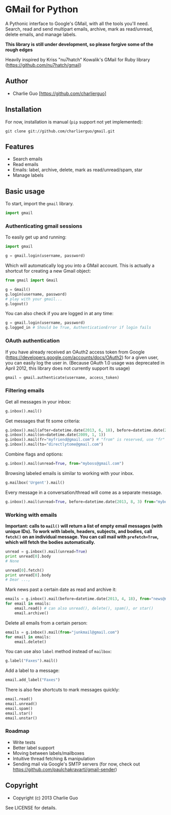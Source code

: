 # GMail for Python

A Pythonic interface to Google's GMail, with all the tools you'll need. Search, 
read and send multipart emails, archive, mark as read/unread, delete emails, 
and manage labels.

__This library is still under development, so please forgive some of the rough edges__

Heavily inspired by Kriss "nu7hatch" Kowalik's GMail for Ruby library (https://github.com/nu7hatch/gmail)

## Author

* Charlie Guo [https://github.com/charlierguo]

## Installation

For now, installation is manual (`pip` support not yet implemented):

    git clone git://github.com/charlierguo/gmail.git

## Features

* Search emails
* Read emails 
* Emails: label, archive, delete, mark as read/unread/spam, star
* Manage labels

## Basic usage

To start, import the `gmail` library.

```python
import gmail
```
    
### Authenticating gmail sessions

To easily get up and running:

```python
import gmail 

g = gmail.login(username, password)
```

Which will automatically log you into a GMail account. 
This is actually a shortcut for creating a new Gmail object:

```python
from gmail import Gmail

g = Gmail()
g.login(username, password)
# play with your gmail...
g.logout()
```

You can also check if you are logged in at any time:

```python
g = gmail.login(username, password)
g.logged_in # Should be True, AuthenticationError if login fails
```

### OAuth authentication 

If you have already received an OAuth2 access token from Google (https://developers.google.com/accounts/docs/OAuth2) for a given user, you can easily log the user in. (Because OAuth 1.0 usage was deprecated in April 2012, this library does not currently support its usage)

```python
gmail = gmail.authenticate(username, access_token)
```

### Filtering emails
    
Get all messages in your inbox:

```python
g.inbox().mail()
```

Get messages that fit some criteria:

```python
g.inbox().mail(after=datetime.date(2013, 6, 18), before=datetime.date(2013, 8, 3))
g.inbox().mail(on=datetime.date(2009, 1, 1))
g.inbox().mail(fr="myfriend@gmail.com") # "from" is reserved, use "fr" or "sender"
g.inbox().mail(to="directlytome@gmail.com")
```

Combine flags and options:

```python
g.inbox().mail(unread=True, from="myboss@gmail.com")
```
    
Browsing labeled emails is similar to working with your inbox.

```python
g.mailbox('Urgent').mail()
```
    
Every message in a conversation/thread will come as a separate message.

```python
g.inbox().mail(unread=True, before=datetime.date(2013, 8, 3) from="myboss@gmail.com")
```
    
### Working with emails

__Important: calls to `mail()` will return a list of empty email messages (with unique IDs). To work with labels, headers, subjects, and bodies, call `fetch()` on an individual message. You can call mail with `prefetch=True`, which will fetch the bodies automatically.__

```python
unread = g.inbox().mail(unread=True)
print unread[0].body
# None

unread[0].fetch()
print unread[0].body
# Dear ...,
```

Mark news past a certain date as read and archive it:

```python
emails = g.inbox().mail(before=datetime.date(2013, 4, 18), from="news@nbcnews.com")
for email in emails:
    email.read() # can also unread(), delete(), spam(), or star()
    email.archive()
```

Delete all emails from a certain person:

```python
emails = g.inbox().mail(from="junkmail@gmail.com")
for email in emails:
    email.delete()
```
     
You can use also `label` method instead of `mailbox`: 

```python
g.label("Faxes").mail()
```

Add a label to a message:

```python
email.add_label("Faxes")
```
    
There is also few shortcuts to mark messages quickly:

```python
email.read()
email.unread()
email.spam()
email.star()
email.unstar()
```

### Roadmap
* Write tests
* Better label support
* Moving between labels/mailboxes
* Intuitive thread fetching & manipulation
* Sending mail via Google's SMTP servers (for now, check out https://github.com/paulchakravarti/gmail-sender)

## Copyright

* Copyright (c) 2013 Charlie Guo

See LICENSE for details.

